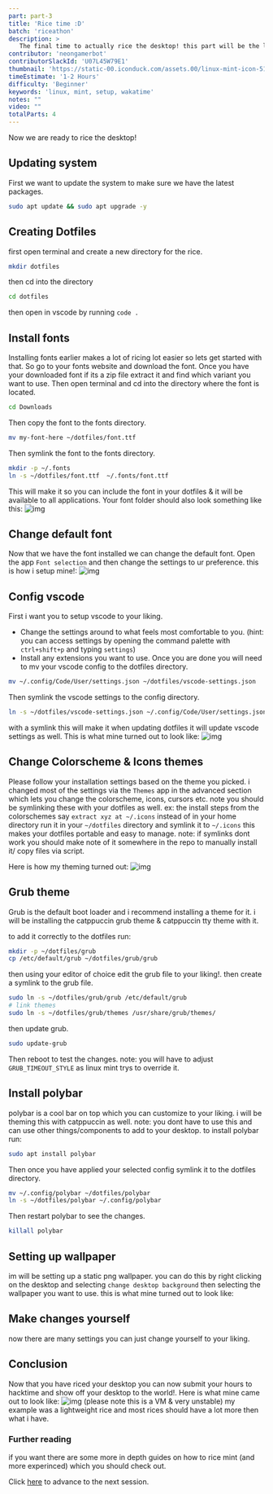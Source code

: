 ```yaml
---
part: part-3
title: 'Rice time :D'
batch: 'riceathon'
description: >
   The final time to actually rice the desktop! this part will be the longest and most fun part of the batch. Of course you should not follow this part word for word and actually use your own preferences.
contributor: 'neongamerbot'
contributorSlackId: 'U07L45W79E1'
thumbnail: 'https://static-00.iconduck.com/assets.00/linux-mint-icon-512x459-nza5jg09.png'
timeEstimate: '1-2 Hours'
difficulty: 'Beginner'
keywords: 'linux, mint, setup, wakatime'
notes: "" 
video: ""
totalParts: 4
---
```


Now we are ready to rice the desktop!
## Updating system
First we want to update the system to make sure we have the latest packages.
```bash
sudo apt update && sudo apt upgrade -y
```
## Creating Dotfiles 
first open terminal and create a new directory for the rice.
```bash
mkdir dotfiles
```
then cd into the directory
```bash
cd dotfiles
```
then open in vscode by running `code .`

## Install fonts
Installing fonts earlier makes a lot of ricing lot easier so lets get started with that.
So go to your fonts website and download the font.
Once you have your downloaded font if its a zip file extract it and find which variant you want to use.
Then open terminal and cd into the directory where the font is located.
```bash
cd Downloads
```
Then copy the font to the fonts directory.
```bash
mv my-font-here ~/dotfiles/font.ttf
```
Then symlink the font to the fonts directory.
```bash
mkdir -p ~/.fonts
ln -s ~/dotfiles/font.ttf  ~/.fonts/font.ttf
```
This will make it so you can include the font in your dotfiles & it will be available to all applications.
Your font folder should also look something like this:
![img](https://cloud-ddjg0wwb3-hack-club-bot.vercel.app/0image.png)
## Change default font
Now that we have the font installed we can change the default font. 
Open the app `Font selection` and then change the settings to ur preference.
this is how i setup mine!:
![img](https://cloud-igaz1ft9f-hack-club-bot.vercel.app/0image.png)

## Config vscode
First i want you to setup vscode to your liking. 
- Change the settings around to what feels most comfortable to you. (hint: you can access settings by opening the command palette with `ctrl+shift+p` and typing `settings`)
- Install any extensions you want to use.
Once you are done you will need to mv your vscode config to the dotfiles directory.
```bash
mv ~/.config/Code/User/settings.json ~/dotfiles/vscode-settings.json
```
Then symlink the vscode settings to the config directory.
```bash
ln -s ~/dotfiles/vscode-settings.json ~/.config/Code/User/settings.json
```
with a symlink this will make it when updating dotfiles it will update vscode settings as well.
This is what mine turned out to look like:
![img](https://cloud-nko4q6xyt-hack-club-bot.vercel.app/0image.png)

## Change Colorscheme & Icons themes
Please follow your installation settings based on the theme you picked. 
i changed most of the settings via the `Themes` app in the advanced section which lets you change the colorscheme, icons, cursors etc.
note you should be symlinking these with your dotfiles as well.
ex: the install steps from the colorschemes say `extract xyz at ~/.icons` instead of in your home directory run it in your `~/dotfiles` directory and symlink it to `~/.icons` this makes your dotfiles portable and easy to manage.
note: if symlinks dont work you should make note of it somewhere in the repo to manually install it/ copy files via script.

Here is how my theming turned out:
![img](https://cloud-ro12fdcbk-hack-club-bot.vercel.app/0image.png)


## Grub theme
Grub is the default boot loader and i recommend installing a theme for it.
i will be installing the catppuccin grub theme & catppuccin tty theme with it.

to add it correctly to the dotfiles run:
```bash
mkdir -p ~/dotfiles/grub
cp /etc/default/grub ~/dotfiles/grub/grub
```
then using your editor of choice edit the grub file to your liking!.
then create a symlink to the grub file.
```bash
sudo ln -s ~/dotfiles/grub/grub /etc/default/grub
# link themes
sudo ln -s ~/dotfiles/grub/themes /usr/share/grub/themes/
```
then update grub.
```bash
sudo update-grub
```
Then reboot to test the changes.
note: you will have to adjust `GRUB_TIMEOUT_STYLE` as linux mint trys to override it.

## Install polybar
polybar is a cool bar on top which you can customize to your liking. i will be theming this with catppuccin as well. note: you dont have to use this and can use other things/components to add to your desktop.
to install polybar run:
```bash
sudo apt install polybar
```
Then once you have applied your selected config symlink it to the dotfiles directory.
```bash
mv ~/.config/polybar ~/dotfiles/polybar
ln -s ~/dotfiles/polybar ~/.config/polybar
```
Then restart polybar to see the changes.
```bash
killall polybar
```
## Setting up wallpaper
im will be setting up a static png wallpaper.
you can do this by right clicking on the desktop and selecting `change desktop background` then selecting the wallpaper you want to use.
this is what mine turned out to look like:

## Make changes yourself
now there are many settings you can just change yourself to your liking.

## Conclusion
Now that you have riced your desktop you can now submit your hours to hacktime and show off your desktop to the world!.
Here is what mine came out to look like:
![img](https://cloud-3ekc7n190-hack-club-bot.vercel.app/0image.png) 
(please note this is a VM & very unstable)
my example was a lightweight  rice and most rices should have a lot more then what i have.

### Further reading
if you want there are some more in depth guides on how to rice mint (and more experinced) which you should check out.

Click [here](/batch/riceathon/part-4) to advance to the next session.
